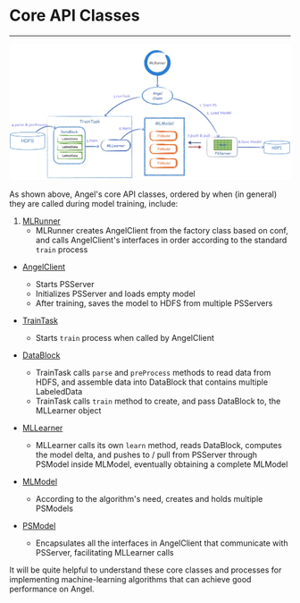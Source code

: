 # Core API Classes

---

![](../img/angel_class_diagram.png)

As shown above, Angel's core API classes, ordered by when (in general) they are called during model training, include: 

1. [MLRunner](MLRunner.md)
	* MLRunner creates AngelClient from the factory class based on conf, and calls AngelClient's interfaces in order according to the standard `train` process

* [AngelClient](AngelClient.md)
	* Starts PSServer
	* Initializes PSServer and loads empty model
	* After training, saves the model to HDFS from multiple PSServers

* [TrainTask](Task.md)
	* Starts `train` process when called by AngelClient

* [DataBlock](DataBlock.md)
	* TrainTask calls `parse` and `preProcess` methods to read data from HDFS, and assemble data into DataBlock that contains multiple LabeledData 
	* TrainTask calls `train` method to create, and pass DataBlock to, the MLLearner object
	
* [MLLearner](MLLearner.md)
	* MLLearner calls its own `learn` method, reads DataBlock, computes the model delta, and pushes to / pull from PSServer through PSModel inside MLModel, eventually obtaining a complete MLModel

* [MLModel](MLModel.md)
	* According to the algorithm's need, creates and holds multiple PSModels

* [PSModel](PSModel.md)
	* Encapsulates all the interfaces in AngelClient that communicate with PSServer, facilitating MLLearner calls



It will be quite helpful to understand these core classes and processes for implementing machine-learning algorithms that can achieve good performance on Angel. 

